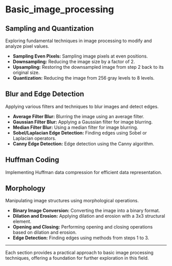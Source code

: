 # Basic_image_processing

## Sampling and Quantization

Exploring fundamental techniques in image processing to modify and analyze pixel values.

- **Sampling Even Pixels:** Sampling image pixels at even positions.
- **Downsampling:** Reducing the image size by a factor of 2.
- **Upsampling:** Restoring the downsampled image from step 2 back to its original size.
- **Quantization:** Reducing the image from 256 gray levels to 8 levels.

## Blur and Edge Detection

Applying various filters and techniques to blur images and detect edges.

- **Average Filter Blur:** Blurring the image using an average filter.
- **Gaussian Filter Blur:** Applying a Gaussian filter for image blurring.
- **Median Filter Blur:** Using a median filter for image blurring.
- **Sobel/Laplacian Edge Detection:** Finding edges using Sobel or Laplacian operators.
- **Canny Edge Detection:** Edge detection using the Canny algorithm.

## Huffman Coding

Implementing Huffman data compression for efficient data representation.

## Morphology

Manipulating image structures using morphological operations.

- **Binary Image Conversion:** Converting the image into a binary format.
- **Dilation and Erosion:** Applying dilation and erosion with a 3x3 structural element.
- **Opening and Closing:** Performing opening and closing operations based on dilation and erosion.
- **Edge Detection:** Finding edges using methods from steps 1 to 3.

---

Each section provides a practical approach to basic image processing techniques, offering a foundation for further exploration in this field.
